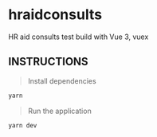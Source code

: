 # hraidconsults
HR aid consults test build with Vue 3, vuex


## INSTRUCTIONS

 > Install dependencies
 
 ```bash
 yarn
 ``` 
 
 > Run the application
 
 ```bash
 yarn dev
 ```
